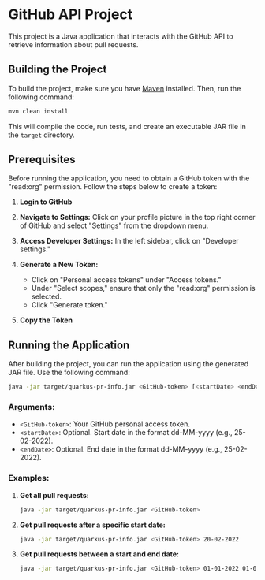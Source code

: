 # GitHub API Project

This project is a Java application that interacts with the GitHub API to retrieve information about pull requests.

## Building the Project

To build the project, make sure you have [Maven](https://maven.apache.org/) installed. Then, run the following command:

```bash
mvn clean install
```

This will compile the code, run tests, and create an executable JAR file in the `target` directory.

## Prerequisites

Before running the application, you need to obtain a GitHub token with the "read:org" permission. Follow the steps below to create a token:

1. **Login to GitHub**

2. **Navigate to Settings:**
   Click on your profile picture in the top right corner of GitHub and select "Settings" from the dropdown menu.

3. **Access Developer Settings:**
   In the left sidebar, click on "Developer settings."

4. **Generate a New Token:**
   - Click on "Personal access tokens" under "Access tokens."
   - Under "Select scopes," ensure that only the "read:org" permission is selected.
   - Click "Generate token."

5. **Copy the Token**

## Running the Application

After building the project, you can run the application using the generated JAR file. Use the following command:

```bash
java -jar target/quarkus-pr-info.jar <GitHub-token> [<startDate> <endDate>]
```

### Arguments:

- `<GitHub-token>`: Your GitHub personal access token.
- `<startDate>`: Optional. Start date in the format dd-MM-yyyy (e.g., 25-02-2022).
- `<endDate>`: Optional. End date in the format dd-MM-yyyy (e.g., 25-02-2022).

### Examples:

1. **Get all pull requests:**

    ```bash
    java -jar target/quarkus-pr-info.jar <GitHub-token>
    ```

2. **Get pull requests after a specific start date:**

    ```bash
    java -jar target/quarkus-pr-info.jar <GitHub-token> 20-02-2022
    ```

3. **Get pull requests between a start and end date:**

    ```bash
    java -jar target/quarkus-pr-info.jar <GitHub-token> 01-01-2022 01-01-2023
    ```
